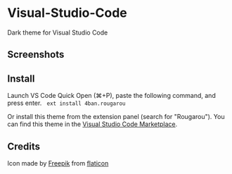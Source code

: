 # Visual-Studio-Code
Dark theme for Visual Studio Code

## Screenshots


## Install
Launch VS Code Quick Open (⌘+P), paste the following command, and press enter.  
`ext install 4ban.rougarou`

Or install this theme from the extension panel (search for "Rougarou").
You can find this theme in the [Visual Studio Code Marketplace](https://marketplace.visualstudio.com/items?itemName=4ban.rougarou).

## Credits
Icon made by [Freepik](https://www.flaticon.com/authors/freepik) from [flaticon](www.flaticon.com)
